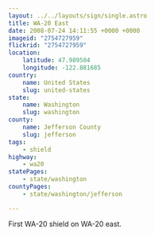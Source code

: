 ```yaml
---
layout: ../../layouts/sign/single.astro
title: WA-20 East
date: 2008-07-24 14:11:55 +0000 +0000
imageid: "2754727959"
flickrid: "2754727959"
location:
    latitude: 47.989504
    longitude: -122.881685
country:
    name: United States
    slug: united-states
state:
    name: Washington
    slug: washington
county:
    name: Jefferson County
    slug: jefferson
tags:
    - shield
highway:
    - wa20
statePages:
    - state/washington
countyPages:
    - state/washington/jefferson

---
```

First WA-20 shield on WA-20 east.